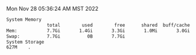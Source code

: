 Mon Nov 28 05:36:24 AM MST 2022
```bash
System Memory
               total        used        free      shared  buff/cache   available
Mem:           7.7Gi       1.4Gi       3.3Gi       1.0Mi       3.0Gi       6.0Gi
Swap:          7.7Gi          0B       7.7Gi
System Storage
627M	.
```
```bash
